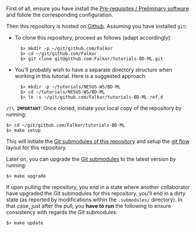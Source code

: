First of all, ensure you have install the [Pre-requisites / Preliminary software](preliminaries.md) and follow the corresponding configuration.

Then this repository is hosted on [Github](https://github.com/Falkor/tutorials-BD-ML). Assuming you have installed `git`:

* To clone this repository, proceed as follows (adapt accordingly):

        $> mkdir -p ~/git/github.com/Falkor
        $> cd ~/git/github.com/Falkor
        $> git clone git@github.com:Falkor/tutorials-BD-ML.git

* You'll probably wish to have a separate directory structure when working in this tutorial. Here is a suggested approach:

        $> mkdir -p ~/tutorials/NESUS-WS/BD-ML
        $> cd ~/tutorials/NESUS-WS/BD-ML
        $> ln -s ~/git/github.com/Falkor/tutorials-BD-ML ref.d

**`/!\ IMPORTANT`**: Once cloned, initiate your local copy of the repository by running:

    $> cd ~/git/github.com/Falkor/tutorials-BD-ML
    $> make setup

This will initiate the [Git submodules of this repository](.gitmodules) and setup the [git flow](https://www.atlassian.com/git/tutorials/comparing-workflows/gitflow-workflow) layout for this repository.

Later on, you can upgrade the [Git submodules](.gitmodules) to the latest version by running:

    $> make upgrade

If upon pulling the repository, you end in a state where another collaborator have upgraded the Git submodules for this repository, you'll end in a dirty state (as reported by modifications within the `.submodules/` directory). In that case, just after the pull, you **have to run** the following to ensure consistency with regards the Git submodules:

    $> make update
